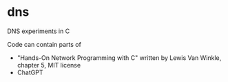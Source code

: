 # dns
DNS experiments in C

Code can contain parts of
- "Hands-On Network Programming with C" written by Lewis Van Winkle, chapter 5, MIT license
- ChatGPT
